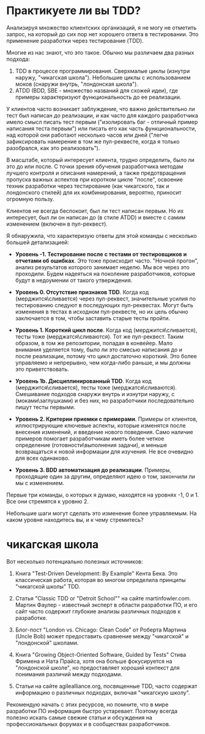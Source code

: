 # Практикуете ли вы TDD?

Анализируя множество клиентских организаций, я не могу не отметить запрос, на который до сих пор нет хорошего ответа в тестировании.
Это применение разработки через тестирование (TDD).

Многие из нас знают, что это такое. Обычно мы различаем два разных подхода:

1. TDD в процессе программирования.
   Сверхмалые циклы (изнутри наружу, "чикагская школа").
   Небольшие циклы с использованием моков (снаружи внутрь, "лондонская школа").
2. ATDD (BDD, SBE - множество названий для схожей идеи), где примеры характеризуют функциональность до ее реализации.

У клиентов часто возникает заблуждение, что важно действительно ли тест был написан *до* реализации, и как часто для каждого разработчика имело смысл писать тест первым ("изолировать баг - отличный пример написания теста первым") или писать его как часть функциональности, над которой они работают несколько часов или дней ("легче зафиксировать намерение в том же пул-реквесте, когда я только разобрался, как это реализовать").

В масштабе, который интересует клиента, трудно определить, было ли это до или после.
С точки зрения обучения разработчика методам лучшего контроля и описания намерений, а также предотвращения пропуска важных аспектов при коротком цикле "после", освоение техник разработки через тестирование (как чикагского, так и лондонского стилей) для их комбинирования, вероятно, приносит огромную пользу.

Клиентов не всегда беспокоит, был ли тест написан первым.
Но их интересует, был ли он написан до (в стиле ATDD) и вместе с самим изменением (включен в пул-реквест).

Я обнаружила, что характеризую ответы для этой команды с несколько большей детализацией:

* **Уровень -1. Тестирование после с тестами от тестировщиков и отчетами об ошибках**. Это тоже происходит часто. "Ночной прогон", анализ результатов которого занимает неделю. Мы все через это проходили. Будем надеяться на поколение разработчиков, которые будут в недоумении от такого утверждения.

* **Уровень 0. Отсутствие признаков TDD**. Когда код (мерджится\сливается) через пул-реквест, значительные усилия по тестированию следуют в последующих пул-реквестах. Могут быть изменения в тестах в исходном пул-реквесте, но их цель обычно заключается в том, чтобы заставить старые тесты пройти.

* **Уровень 1. Короткий цикл после**. Когда код (мерджится\сливается), тесты тоже (мерджатся\сливаются). Тот же пул-реквест. Таким образом, в том же репозитории, попадая в конвейер. Мало внимания уделяется тому, было ли это смесью написания до и после реализации, потому что цикл достаточно короткий. Это более управляемо и непрерывно, чем когда-либо раньше, и мы должны это приветствовать.

* **Уровень 1b. Дисциплинированный TDD**. Когда код (мерджится\сливается), тесты тоже (мерджатся\сливаются). Смешивание подходов снаружи внутрь и изнутри наружу, с (моками\заглушками) и без них, но разработчики последовательно пишут тесты первыми.

* **Уровень 2. Критерии приемки с примерами**. Примеры от клиентов, иллюстрирующие ключевые аспекты, которые изменятся после внесения изменений, и введение нового поведения. Само наличие примеров помогает разработчикам иметь более четкое определение (готовности\выполнения задачи), и меньше возвращаться к новой информации для изучения. Не все очевидно для всех одинаково.

* **Уровень 3. BDD автоматизация до реализации**. Примеры, проходящие один за другим, определяют идею о том, закончили ли мы с изменением.

Первые три команды, о которых я думаю, находятся на уровнях -1, 0 и 1. Все они стремятся к уровню 2.

Небольшие шаги могут сделать это изменение более управляемым. На каком уровне находитесь вы, и к чему стремитесь?

# чикагская школа

Вот несколько потенциально полезных источников:

1. Книга "Test-Driven Development: By Example" Кента Бека. Это классическая работа, которая во многом определила принципы "чикагской школы" TDD.

2. Статья "Classic TDD or "Detroit School"" на сайте martinfowler.com. Мартин Фаулер - известный эксперт в области разработки ПО, и его сайт часто содержит глубокие анализы различных подходов к разработке.

3. Блог-пост "London vs. Chicago: Clean Code" от Роберта Мартина (Uncle Bob) может предоставить сравнение между "чикагской" и "лондонской" школами.

4. Книга "Growing Object-Oriented Software, Guided by Tests" Стива Фримена и Ната Прайса, хотя она больше фокусируется на "лондонской школе", но предоставляет хороший контекст для понимания различий между подходами.

5. Статьи на сайте agilealliance.org, посвященные TDD, часто содержат информацию о различных подходах, включая "чикагскую школу".

Рекомендую начать с этих ресурсов, но помните, что в мире разработки ПО информация быстро устаревает. Поэтому всегда полезно искать самые свежие статьи и обсуждения на профессиональных форумах и в сообществах разработчиков.